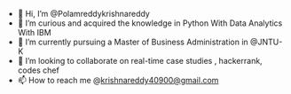 - 👋 Hi, I’m @Polamreddykrishnareddy
- 👀 I’m curious and acquired the knowledge in  Python With Data Analytics With IBM 
- 🌱 I’m currently pursuing a Master of Business Administration in @JNTU-K
- 💞️ I’m looking to collaborate on real-time case studies , hackerrank,  codes chef 
- 📫 How to reach me @krishnareddy40900@gmail.com
